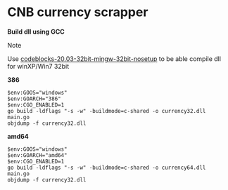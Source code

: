 # CNB currency scrapper


**Build dll using GCC**
> [!NOTE]
> Use [codeblocks-20.03-32bit-mingw-32bit-nosetup](https://www.codeblocks.org/downloads/binaries/)
> to be able compile dll for winXP/Win7 32bit

**386**
```commandline
$env:GOOS="windows"
$env:GOARCH="386"
$env:CGO_ENABLED=1
go build -ldflags "-s -w" -buildmode=c-shared -o currency32.dll main.go
objdump -f currency32.dll
```

**amd64**
```commandline
$env:GOOS="windows"
$env:GOARCH="amd64"
$env:CGO_ENABLED=1
go build -ldflags "-s -w" -buildmode=c-shared -o currency64.dll main.go
objdump -f currency32.dll
```